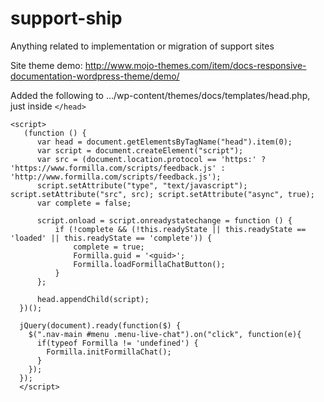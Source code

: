 # support-ship
Anything related to implementation or migration of support sites

Site theme demo: http://www.mojo-themes.com/item/docs-responsive-documentation-wordpress-theme/demo/

Added the following to .../wp-content/themes/docs/templates/head.php, just inside `</head>`

 
```
<script>
   (function () {
      var head = document.getElementsByTagName("head").item(0);
      var script = document.createElement("script");
      var src = (document.location.protocol == 'https:' ? 'https://www.formilla.com/scripts/feedback.js' : 'http://www.formilla.com/scripts/feedback.js');
      script.setAttribute("type", "text/javascript"); script.setAttribute("src", src); script.setAttribute("async", true);
      var complete = false;

      script.onload = script.onreadystatechange = function () {
          if (!complete && (!this.readyState || this.readyState == 'loaded' || this.readyState == 'complete')) {
              complete = true;
              Formilla.guid = '<guid>';
              Formilla.loadFormillaChatButton();
          }
      };

      head.appendChild(script);
  })();
    
  jQuery(document).ready(function($) {
    $(".nav-main #menu .menu-live-chat").on("click", function(e){
      if(typeof Formilla != 'undefined') {
        Formilla.initFormillaChat();
      }
    });
  });
  </script>
```

